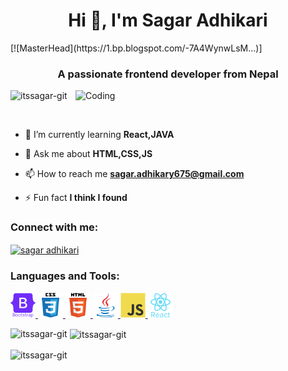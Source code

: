 <h1 align="center">Hi 👋, I'm Sagar Adhikari</h1>
[![MasterHead](https://1.bp.blogspot.com/-7A4WynwLsM...)]
<h3 align="center">A passionate frontend developer from Nepal</h3>
<img align="right" alt="Coding" width="400" src="https://user-images.githubusercontent.com/55389276/140866485-8fb1c876-9a8f-4d6a-98dc-08c4981eaf70.gif">

<p align="left"> <img src="https://komarev.com/ghpvc/?username=itssagar-git&label=Profile%20views&color=0e75b6&style=flat" alt="itssagar-git" /> </p>

<p align="left"> <a href="https://twitter.com/" target="blank"><img src="https://img.shields.io/twitter/follow/?logo=twitter&style=for-the-badge" alt="" /></a> </p>

- 🌱 I’m currently learning **React,JAVA**

- 💬 Ask me about **HTML,CSS,JS**

- 📫 How to reach me **sagar.adhikary675@gmail.com**

- ⚡ Fun fact **I think I found**

<h3 align="left">Connect with me:</h3>
<p align="left">
<a href="https://linkedin.com/in/sagar adhikari" target="blank"><img align="center" src="https://raw.githubusercontent.com/rahuldkjain/github-profile-readme-generator/master/src/images/icons/Social/linked-in-alt.svg" alt="sagar adhikari" height="30" width="40" /></a>
</p>

<h3 align="left">Languages and Tools:</h3>
<p align="left"> <a href="https://getbootstrap.com" target="_blank" rel="noreferrer"> <img src="https://raw.githubusercontent.com/devicons/devicon/master/icons/bootstrap/bootstrap-plain-wordmark.svg" alt="bootstrap" width="40" height="40"/> </a> <a href="https://www.w3schools.com/css/" target="_blank" rel="noreferrer"> <img src="https://raw.githubusercontent.com/devicons/devicon/master/icons/css3/css3-original-wordmark.svg" alt="css3" width="40" height="40"/> </a> <a href="https://www.w3.org/html/" target="_blank" rel="noreferrer"> <img src="https://raw.githubusercontent.com/devicons/devicon/master/icons/html5/html5-original-wordmark.svg" alt="html5" width="40" height="40"/> </a> <a href="https://www.java.com" target="_blank" rel="noreferrer"> <img src="https://raw.githubusercontent.com/devicons/devicon/master/icons/java/java-original.svg" alt="java" width="40" height="40"/> </a> <a href="https://developer.mozilla.org/en-US/docs/Web/JavaScript" target="_blank" rel="noreferrer"> <img src="https://raw.githubusercontent.com/devicons/devicon/master/icons/javascript/javascript-original.svg" alt="javascript" width="40" height="40"/> </a> <a href="https://reactjs.org/" target="_blank" rel="noreferrer"> <img src="https://raw.githubusercontent.com/devicons/devicon/master/icons/react/react-original-wordmark.svg" alt="react" width="40" height="40"/> </a> </p>

<p><img align="left" src="https://github-readme-stats.vercel.app/api/top-langs?username=itssagar-git&show_icons=true&locale=en&layout=compact" alt="itssagar-git" /></p>

<p>&nbsp;<img align="center" src="https://github-readme-stats.vercel.app/api?username=itssagar-git&show_icons=true&locale=en" alt="itssagar-git" /></p>

<p><img align="center" src="https://github-readme-streak-stats.herokuapp.com/?user=itssagar-git&" alt="itssagar-git" /></p>


